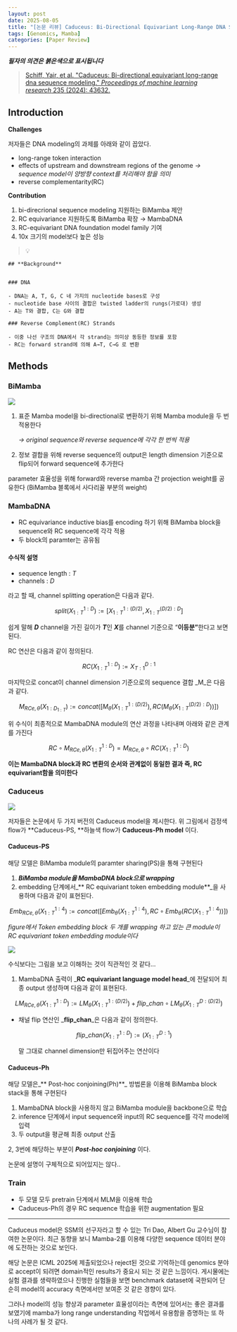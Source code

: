 ```yaml
---
layout: post
date: 2025-08-05
title: "[논문 리뷰] Caduceus: Bi-Directional Equivariant Long-Range DNA Sequence Modeling"
tags: [Genomics, Mamba]
categories: [Paper Review]
---
```


<span class="notion-red">_**필자의 의견은 붉은색으로 표시됩니다**_</span>


> [Schiff, Yair, et al. "Caduceus: Bi-directional equivariant long-range dna sequence modeling." ](https://pmc.ncbi.nlm.nih.gov/articles/PMC12189541/)[_Proceedings of machine learning research_](https://pmc.ncbi.nlm.nih.gov/articles/PMC12189541/)[ 235 (2024): 43632.](https://pmc.ncbi.nlm.nih.gov/articles/PMC12189541/)



## Introduction


**Challenges**


저자들은 DNA modeling의 과제를 아래와 같이 꼽았다.

- long-range token interaction
- effects of upstream and downstream regions of the genome 
_→ sequence model이 양방향 context를 처리해야 함을 의미_
- reverse complementarity(RC)

**Contribution**

1. bi-direcrional sequence modeling 지원하는 BiMamba 제안
1. RC equivariance 지원하도록 BiMamba 확장 → MambaDNA
1. RC-equivariant DNA foundation model family 기여
1. 10x 크기의 model보다 높은 성능

> 💡 


	## **Background**


	### DNA

	- DNA는 A, T, G, C 네 가지의 nucleotide bases로 구성
	- nucleotide base 사이의 결합은 twisted ladder의 rungs(가로대) 생성
	- A는 T와 결합, C는 G와 결합

	### Reverse Complement(RC) Strands

	- 이중 나선 구조의 DNA에서 각 strand는 의미상 동등한 정보를 포함
	- RC는 forward strand에 의해 A→T, C→G 로 변환


## Methods



### BiMamba


![](https://prod-files-secure.s3.us-west-2.amazonaws.com/542b861c-36a8-4051-84e5-8804b6728dba/2c247d59-7815-4980-99f0-8f0d21f445a7/image.png?X-Amz-Algorithm=AWS4-HMAC-SHA256&X-Amz-Content-Sha256=UNSIGNED-PAYLOAD&X-Amz-Credential=ASIAZI2LB466QFGD4JMR%2F20250924%2Fus-west-2%2Fs3%2Faws4_request&X-Amz-Date=20250924T180134Z&X-Amz-Expires=3600&X-Amz-Security-Token=IQoJb3JpZ2luX2VjENr%2F%2F%2F%2F%2F%2F%2F%2F%2F%2FwEaCXVzLXdlc3QtMiJHMEUCIEapXUdM37gXKLOawcDyWMdDJ4CziKpgwqmENLClgurPAiEAwyDtz%2Bll49d4ewLEvArx6ZxuDTfn6B4LWQcP5nYgO4wq%2FwMIYxAAGgw2Mzc0MjMxODM4MDUiDPDruCk6Sb3IJTRNVircAwiN8uc5Gwsyx%2BNzaqBaSH8zR8eK5hWyZ09Wg4iywNXyL0iVGZ%2FK8n2Voz8Y67XeAEl7f3FKiQ5ojmEDWJRJcU0yeEXcwdKne19bopSrVA8E%2FqYy2b2f%2F%2FIcADXsAZkTDbszJCv6l0EXZm%2F9Szb%2BS4CbTAEycY14ACdEeqS5yzRW9mbW3YRGO%2FaHZSVZ3F1n%2Fr%2BiTwPE8PMSQM2O0V1jf7uV8MYozYiWHAa9MOT5YyuzdYojTJLEtvKPOZdHxdQWuk6AY%2B%2B0swYpturEGlSq7Ykr%2Bbz6N6%2Ft7ayUAVZ2h5KKBlytAroXMlB7NBTxXD4%2F9dEBeRzG5%2B7zdDoweBnbUp1a8cGwP%2Bk4O8wKsGvuk%2FgIcDxo0WdIk9sLuQhnJQLj57tTK1TtUp4XO%2FlBuDUEZt7jWZoQNaN6CeCPfpSNHx2eeMpEG2t90V5BmJXg1YTmQ%2Fll4YLgf2eMQGkZ37mup4BtPzpliQ%2F8GHk3JqB%2FfXsJmlzpiAeJqR1ckh2ku81Zxd2DyTnHL%2FyxSZdBeVpD%2FwrC%2FPMOCfOyvfodlZfMyv%2FW0wBRQwta2jfN2ADJSUv%2BhZEK5xSzv3mDpSNVA1wg4%2BIxO1PbV8TCsLHJHmlE6Nr%2BzMICXdf39vUBQWwlMKzd0MYGOqUBoKHkmL1jOpEs929i%2BU9bEjILUncKiyH8ru%2FJASt%2F7BQkWXWVTEFThSHN1GJ%2B4KMGUD5uQacyu884vytMypp9KKhICTVcnwkxnqJcyUUVI16mxrMpExKxnmGHFyokDQ4aCDYQRJObWc2ELmP7mGmYc0MWXn2szO2GmJPR%2B0GZLPPUhNkVaL5SMoTbzsXOW9EiaKZYD72OJrT9E7QDyiBy0WKcKt3D&X-Amz-Signature=55576933dc56b8225174424266fddf94542bc02641be42e1fedad6251f68402d&X-Amz-SignedHeaders=host&x-amz-checksum-mode=ENABLED&x-id=GetObject)

1. 표준 Mamba model을 bi-directional로 변환하기 위해 Mamba module을 두 번 적용한다

	_→ original sequence와 reverse sequence에 각각 한 번씩 적용_

1. 정보 결합을 위해 reverse sequence의 output은 length dimension 기준으로 flip되어 forward sequence에 추가한다

parameter 효율성을 위해 forward와 reverse mamba 간 projection weight를 공유한다 (BiMamba 블록에서 사다리꼴 부분의 weight)



### MambaDNA

- RC equivariance inductive bias를 encoding 하기 위해 BiMamba block을 sequence와 RC sequence에 각각 적용
- 두 block의 paramter는 공유됨


#### 수식적 설명

- sequence length : _T_
- channels : _D_

라고 할 때,  channel splitting operation은 다음과 같다.


$$
split(X^{1:D}_{1:T}):=[X^{1:(D/2)}_{1:T},X^{(D/2):D}_{1:T}]
$$


<span class="notion-red">쉽게 말해 </span><span class="notion-red">_**D**_</span><span class="notion-red"> channel을 가진 길이가 </span><span class="notion-red">_**T**_</span><span class="notion-red">인 </span><span class="notion-red">_**X**_</span><span class="notion-red">를 channel 기준으로 “</span><span class="notion-red">**이등분”**</span><span class="notion-red">한다고 보면 된다.</span>


RC 연산은 다음과 같이 정의된다.


$$
RC(X^{1:D}_{1:T}):=X^{D:1}_{T:1}
$$


마지막으로 concat이 channel dimension 기준으로의 sequence 결합 _M_은 다음과 같다.


$$
M_{RCe,\theta}(X_{1:D_{1:T}}):=concat([M_{\theta}(X^{1:(D/2)}_{1:T}),RC(M_{\theta}(X^{(D/2):D}_{1:T}))])
$$


위 수식이 최종적으로 MambaDNA module의 연산 과정을 나타내며 아래와 같은 관계를 가진다


$$
RC\circ M_{RCe,\theta}(X^{1:D}_{1:T}) = M_{RCe,\theta} \circ RC(X^{1:D}_{1:T})
$$


**이는 MambaDNA block과 RC 변환의 순서와 관계없이 동일한 결과 즉, RC equivariant함을 의미한다**



### Caduceus


![](https://prod-files-secure.s3.us-west-2.amazonaws.com/542b861c-36a8-4051-84e5-8804b6728dba/f94a60d7-8145-473b-aef9-7c68d3ec604a/image.png?X-Amz-Algorithm=AWS4-HMAC-SHA256&X-Amz-Content-Sha256=UNSIGNED-PAYLOAD&X-Amz-Credential=ASIAZI2LB466QFGD4JMR%2F20250924%2Fus-west-2%2Fs3%2Faws4_request&X-Amz-Date=20250924T180134Z&X-Amz-Expires=3600&X-Amz-Security-Token=IQoJb3JpZ2luX2VjENr%2F%2F%2F%2F%2F%2F%2F%2F%2F%2FwEaCXVzLXdlc3QtMiJHMEUCIEapXUdM37gXKLOawcDyWMdDJ4CziKpgwqmENLClgurPAiEAwyDtz%2Bll49d4ewLEvArx6ZxuDTfn6B4LWQcP5nYgO4wq%2FwMIYxAAGgw2Mzc0MjMxODM4MDUiDPDruCk6Sb3IJTRNVircAwiN8uc5Gwsyx%2BNzaqBaSH8zR8eK5hWyZ09Wg4iywNXyL0iVGZ%2FK8n2Voz8Y67XeAEl7f3FKiQ5ojmEDWJRJcU0yeEXcwdKne19bopSrVA8E%2FqYy2b2f%2F%2FIcADXsAZkTDbszJCv6l0EXZm%2F9Szb%2BS4CbTAEycY14ACdEeqS5yzRW9mbW3YRGO%2FaHZSVZ3F1n%2Fr%2BiTwPE8PMSQM2O0V1jf7uV8MYozYiWHAa9MOT5YyuzdYojTJLEtvKPOZdHxdQWuk6AY%2B%2B0swYpturEGlSq7Ykr%2Bbz6N6%2Ft7ayUAVZ2h5KKBlytAroXMlB7NBTxXD4%2F9dEBeRzG5%2B7zdDoweBnbUp1a8cGwP%2Bk4O8wKsGvuk%2FgIcDxo0WdIk9sLuQhnJQLj57tTK1TtUp4XO%2FlBuDUEZt7jWZoQNaN6CeCPfpSNHx2eeMpEG2t90V5BmJXg1YTmQ%2Fll4YLgf2eMQGkZ37mup4BtPzpliQ%2F8GHk3JqB%2FfXsJmlzpiAeJqR1ckh2ku81Zxd2DyTnHL%2FyxSZdBeVpD%2FwrC%2FPMOCfOyvfodlZfMyv%2FW0wBRQwta2jfN2ADJSUv%2BhZEK5xSzv3mDpSNVA1wg4%2BIxO1PbV8TCsLHJHmlE6Nr%2BzMICXdf39vUBQWwlMKzd0MYGOqUBoKHkmL1jOpEs929i%2BU9bEjILUncKiyH8ru%2FJASt%2F7BQkWXWVTEFThSHN1GJ%2B4KMGUD5uQacyu884vytMypp9KKhICTVcnwkxnqJcyUUVI16mxrMpExKxnmGHFyokDQ4aCDYQRJObWc2ELmP7mGmYc0MWXn2szO2GmJPR%2B0GZLPPUhNkVaL5SMoTbzsXOW9EiaKZYD72OJrT9E7QDyiBy0WKcKt3D&X-Amz-Signature=b91f959834c09ee8ccdb6cc26e8bd405b139e58046baf9d918dcd8d59ef0e934&X-Amz-SignedHeaders=host&x-amz-checksum-mode=ENABLED&x-id=GetObject)


저자들은 논문에서 두 가지 버전의 Caduceus model을 제시한다. 위 그림에서 검정색 flow가 **Caduceus-PS, **하늘색 flow가 **Caduceus-Ph model** 이다.



#### Caduceus-PS


해당 모델은 BiMamba module의 paramter sharing(PS)을 통해 구현된다

1. _**BiMamba module을 MambaDNA block으로 wrapping**_
1. embedding 단계에서_** RC equivariant token embedding module**_을 사용하며 다음과 같이 표현된다.

$$
Emb_{RCe,\theta}(X^{1:4}_{1:T}):=concat([Emb_{\theta}(X^{1:4}_{1:T}),RC \circ Emb_{\theta}(RC(X^{1:4}_{1:T}))])
$$


_figure에서 Token embedding block 두 개를 wrapping 하고 있는 큰 module이 RC equivariant token embedding module이다_


![](https://prod-files-secure.s3.us-west-2.amazonaws.com/542b861c-36a8-4051-84e5-8804b6728dba/b175e4da-71eb-4e91-8c23-a06dabe673c9/image.png?X-Amz-Algorithm=AWS4-HMAC-SHA256&X-Amz-Content-Sha256=UNSIGNED-PAYLOAD&X-Amz-Credential=ASIAZI2LB466QFGD4JMR%2F20250924%2Fus-west-2%2Fs3%2Faws4_request&X-Amz-Date=20250924T180134Z&X-Amz-Expires=3600&X-Amz-Security-Token=IQoJb3JpZ2luX2VjENr%2F%2F%2F%2F%2F%2F%2F%2F%2F%2FwEaCXVzLXdlc3QtMiJHMEUCIEapXUdM37gXKLOawcDyWMdDJ4CziKpgwqmENLClgurPAiEAwyDtz%2Bll49d4ewLEvArx6ZxuDTfn6B4LWQcP5nYgO4wq%2FwMIYxAAGgw2Mzc0MjMxODM4MDUiDPDruCk6Sb3IJTRNVircAwiN8uc5Gwsyx%2BNzaqBaSH8zR8eK5hWyZ09Wg4iywNXyL0iVGZ%2FK8n2Voz8Y67XeAEl7f3FKiQ5ojmEDWJRJcU0yeEXcwdKne19bopSrVA8E%2FqYy2b2f%2F%2FIcADXsAZkTDbszJCv6l0EXZm%2F9Szb%2BS4CbTAEycY14ACdEeqS5yzRW9mbW3YRGO%2FaHZSVZ3F1n%2Fr%2BiTwPE8PMSQM2O0V1jf7uV8MYozYiWHAa9MOT5YyuzdYojTJLEtvKPOZdHxdQWuk6AY%2B%2B0swYpturEGlSq7Ykr%2Bbz6N6%2Ft7ayUAVZ2h5KKBlytAroXMlB7NBTxXD4%2F9dEBeRzG5%2B7zdDoweBnbUp1a8cGwP%2Bk4O8wKsGvuk%2FgIcDxo0WdIk9sLuQhnJQLj57tTK1TtUp4XO%2FlBuDUEZt7jWZoQNaN6CeCPfpSNHx2eeMpEG2t90V5BmJXg1YTmQ%2Fll4YLgf2eMQGkZ37mup4BtPzpliQ%2F8GHk3JqB%2FfXsJmlzpiAeJqR1ckh2ku81Zxd2DyTnHL%2FyxSZdBeVpD%2FwrC%2FPMOCfOyvfodlZfMyv%2FW0wBRQwta2jfN2ADJSUv%2BhZEK5xSzv3mDpSNVA1wg4%2BIxO1PbV8TCsLHJHmlE6Nr%2BzMICXdf39vUBQWwlMKzd0MYGOqUBoKHkmL1jOpEs929i%2BU9bEjILUncKiyH8ru%2FJASt%2F7BQkWXWVTEFThSHN1GJ%2B4KMGUD5uQacyu884vytMypp9KKhICTVcnwkxnqJcyUUVI16mxrMpExKxnmGHFyokDQ4aCDYQRJObWc2ELmP7mGmYc0MWXn2szO2GmJPR%2B0GZLPPUhNkVaL5SMoTbzsXOW9EiaKZYD72OJrT9E7QDyiBy0WKcKt3D&X-Amz-Signature=704e8fd870565553d88a30f347bd9a4abdc7ea2d944452efce22436c8ec05f43&X-Amz-SignedHeaders=host&x-amz-checksum-mode=ENABLED&x-id=GetObject)


<span class="notion-red">수식보다는 그림을 보고 이해하는 것이 직관적인 것 같다…</span>

1. MambaDNA 출력이 _**RC equivariant language model head**_에 전달되어 최종 output 생성하며 다음과 같이 표현된다.

$$
LM_{RCe,\theta}(X^{1:D}_{1:T}):= LM_{\theta}(X^{1:(D/2)}_{1:T})+flip\_chan\circ LM_{\theta}(X^{D:(D/2)}_{1:T})
$$

- 채널 flip 연산인 _**flip\_chan**_은 다음과 같이 정의한다.

	$$
	flip\_chan(X^{1:D}_{1:T}):=(X^{D:1}_{1:T})
	$$


	말 그대로 channel dimension만 뒤집어주는 연산이다



#### Caduceus-Ph


해당 모델은_** Post-hoc conjoining(Ph)**_ 방법론을 이용해 BiMamba block stack을 통해 구현된다

1. MambaDNA block을 사용하지 않고 BiMamba module을 backbone으로 학습
1. inference 단계에서 input sequence와 input의 RC sequence를 각각 model에 입력
1. 두 output을 평균해 최종 output 산출

2, 3번에 해당하는 부분이 _**Post-hoc conjoining**_ 이다.


<span class="notion-red">논문에 설명이 구체적으로 되어있지는 않다..</span>



### Train

- 두 모델 모두 pretrain 단계에서 MLM을 이용해 학습
- Caduceus-Ph의 경우 RC sequence 학습을 위한 augmentation 필요

---


<span class="notion-red">Caduceus model은 SSM의 선구자라고 할 수 있는 Tri Dao, Albert Gu 교수님이 참여한 논문이다. 최근 동향을 보니 Mamba-2를 이용해 다양한 sequence 데이터 분야에 도전하는 것으로 보인다.</span>


<span class="notion-red">해당 논문은 ICML 2025에 제출되었으나 reject된 것으로 기억하는데 genomics 분야로 accept이 되려면 domain적인 results가 중요시 되는 것 같은 느낌이다. 게시물에는 실험 결과를 생략하였으나 진행한 실험들을 보면 benchmark dataset에 국한되어 단순히 model의 accuracy 측면에서만 보여준 것 같은 경향이 있다.</span>


<span class="notion-red">그러나 model의 성능 향상과 parameter 효율성이라는 측면에 있어서는 좋은 결과를 보였기에 mamba가 long range understanding 작업에서 유용함을 증명하는 또 하나의 사례가 될 것 같다.</span>

